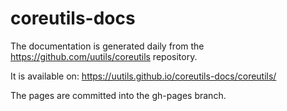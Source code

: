 # coreutils-docs

The documentation is generated daily from the https://github.com/uutils/coreutils repository.

It is available on:
https://uutils.github.io/coreutils-docs/coreutils/

The pages are committed into the gh-pages branch.
